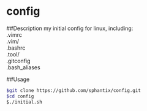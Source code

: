 # config
##Description
my initial config for linux, including:<br>
.vimrc<br>
.vim/<br>
.bashrc<br>
.tool/<br>
.gitconfig<br>
.bash\_aliases<br>

##Usage
```Bash
$git clone https://github.com/sphantix/config.git
$cd config
$./initial.sh
```
